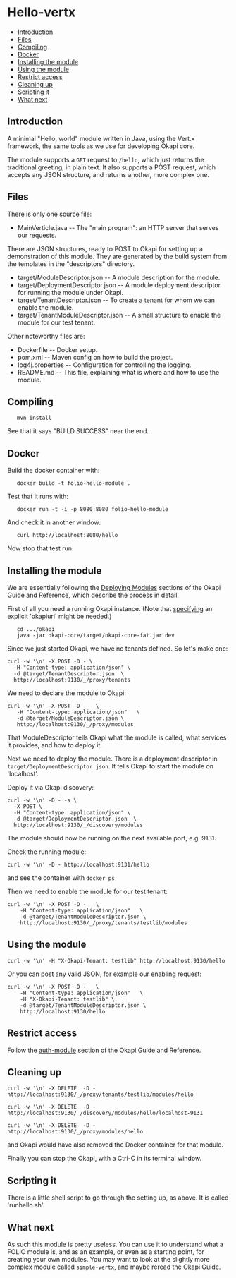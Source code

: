 # Hello-vertx

<!-- ../../okapi/doc/md2toc -l 2 -h 4 README.md -->
* [Introduction](#introduction)
* [Files](#files)
* [Compiling](#compiling)
* [Docker](#docker)
* [Installing the module](#installing-the-module)
* [Using the module](#using-the-module)
* [Restrict access](#restrict-access)
* [Cleaning up](#cleaning-up)
* [Scripting it](#scripting-it)
* [What next](#what-next)

## Introduction

A minimal "Hello, world" module written in Java, using the Vert.x framework,
the same tools as we use for developing Okapi core.

The module supports a `GET` request to `/hello`, which just returns the
traditional greeting, in plain text. It also supports a POST request,
which accepts any JSON structure, and returns another, more complex one.

## Files

There is only one source file:

 - MainVerticle.java -- The "main program": an HTTP server that serves
   our requests.

There are JSON structures, ready to POST to Okapi for setting up a demonstration
of this module. They are generated by the build system from the templates in the
"descriptors" directory.

 - target/ModuleDescriptor.json -- A module description for the module.
 - target/DeploymentDescriptor.json -- A module deployment descriptor for running the module under Okapi.
 - target/TenantDescriptor.json -- To create a tenant for whom we can enable the module.
 - target/TenantModuleDescriptor.json -- A small structure to enable the module for our test tenant.

Other noteworthy files are:

 - Dockerfile -- Docker setup.
 - pom.xml -- Maven config on how to build the project.
 - log4j.properties -- Configuration for controlling the logging.
 - README.md -- This file, explaining what is where and how to use the module.

## Compiling

```
   mvn install
```

See that it says "BUILD SUCCESS" near the end.

## Docker

Build the docker container with:

```
   docker build -t folio-hello-module .
```

Test that it runs with:

```
   docker run -t -i -p 8080:8080 folio-hello-module
```

And check it in another window:

```
   curl http://localhost:8080/hello
```

Now stop that test run.

## Installing the module

We are essentially following the
[Deploying Modules](https://github.com/folio-org/okapi/blob/master/doc/guide.md#example-1-deploying-and-using-a-simple-module)
sections of the Okapi Guide and Reference, which describe the process in detail.

First of all you need a running Okapi instance.
(Note that [specifying](../README.md#setting-things-up) an explicit 'okapiurl' might be needed.)

```
   cd .../okapi
   java -jar okapi-core/target/okapi-core-fat.jar dev
```

Since we just started Okapi, we have no tenants defined. So let's make one:

```
curl -w '\n' -X POST -D - \
  -H "Content-type: application/json" \
  -d @target/TenantDescriptor.json  \
  http://localhost:9130/_/proxy/tenants
```

We need to declare the module to Okapi:

```
curl -w '\n' -X POST -D -   \
   -H "Content-type: application/json"   \
   -d @target/ModuleDescriptor.json \
   http://localhost:9130/_/proxy/modules
```

That ModuleDescriptor tells Okapi what the module is called, what services it
provides, and how to deploy it.

Next we need to deploy the module. There is a deployment descriptor in
`target/DeploymentDescriptor.json`. It tells Okapi to start the module on 'localhost'.

Deploy it via Okapi discovery:

```
curl -w '\n' -D - -s \
  -X POST \
  -H "Content-type: application/json" \
  -d @target/DeploymentDescriptor.json  \
  http://localhost:9130/_/discovery/modules
```

The module should now be running on the next available port, e.g. 9131.

Check the running module:

```
curl -w '\n' -D - http://localhost:9131/hello
```

and see the container with ```docker ps```

Then we need to enable the module for our test tenant:

```
curl -w '\n' -X POST -D -   \
    -H "Content-type: application/json"   \
    -d @target/TenantModuleDescriptor.json \
    http://localhost:9130/_/proxy/tenants/testlib/modules
```

## Using the module

```
curl -w '\n' -H "X-Okapi-Tenant: testlib" http://localhost:9130/hello
```

Or you can post any valid JSON, for example our enabling request:

```
curl -w '\n' -X POST -D -   \
    -H "Content-type: application/json"   \
    -H "X-Okapi-Tenant: testlib" \
    -d @target/TenantModuleDescriptor.json \
    http://localhost:9130/hello
```

## Restrict access

Follow the
[auth-module](https://github.com/folio-org/okapi/blob/master/doc/guide.md#example-2-adding-the-auth-module)
section of the Okapi Guide and Reference.

## Cleaning up

```
curl -w '\n' -X DELETE  -D -    http://localhost:9130/_/proxy/tenants/testlib/modules/hello

curl -w '\n' -X DELETE  -D -    http://localhost:9130/_/discovery/modules/hello/localhost-9131

curl -w '\n' -X DELETE  -D -    http://localhost:9130/_/proxy/modules/hello
```

and Okapi would have also removed the Docker container for that module.

Finally you can stop the Okapi, with a Ctrl-C in its terminal window.

## Scripting it
There is a little shell script to go through the setting up, as above. It is
called 'runhello.sh'.

## What next

As such this module is pretty useless. You can use it to understand what a FOLIO
module is, and as an example, or even as a starting point, for creating your own
modules. You may want to look at the slightly more complex module called
`simple-vertx`, and maybe reread the Okapi Guide.
